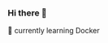 ### Hi there 👋
🌱 currently learning Docker

<!--
**HelmiDev03/HelmiDev03** is a ✨ _special_ ✨ repository because its `README.md` (this file) appears on your GitHub profile.
- 🌱 I’m currently learning Docker
-->

